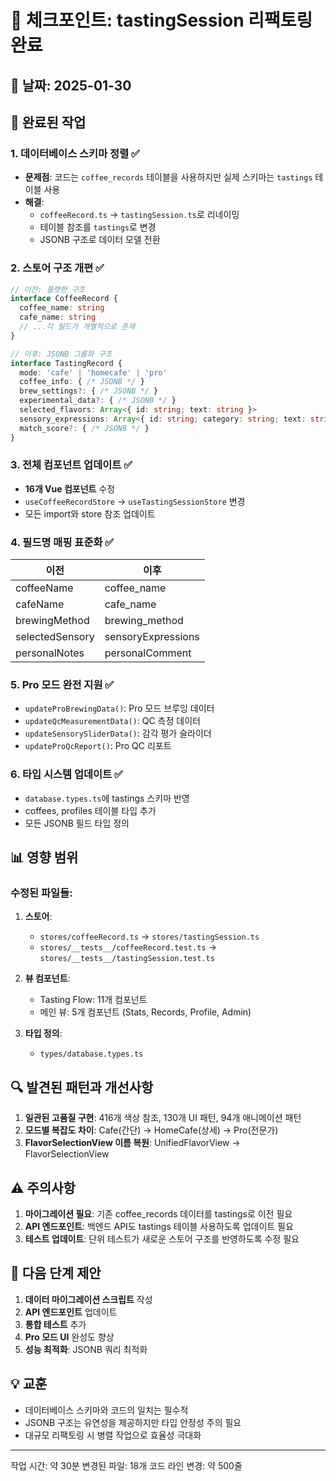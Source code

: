 # 📍 체크포인트: tastingSession 리팩토링 완료

## 📅 날짜: 2025-01-30

## 🎯 완료된 작업

### 1. 데이터베이스 스키마 정렬 ✅
- **문제점**: 코드는 `coffee_records` 테이블을 사용하지만 실제 스키마는 `tastings` 테이블 사용
- **해결**: 
  - `coffeeRecord.ts` → `tastingSession.ts`로 리네이밍
  - 테이블 참조를 `tastings`로 변경
  - JSONB 구조로 데이터 모델 전환

### 2. 스토어 구조 개편 ✅
```typescript
// 이전: 플랫한 구조
interface CoffeeRecord {
  coffee_name: string
  cafe_name: string
  // ...각 필드가 개별적으로 존재
}

// 이후: JSONB 그룹화 구조
interface TastingRecord {
  mode: 'cafe' | 'homecafe' | 'pro'
  coffee_info: { /* JSONB */ }
  brew_settings?: { /* JSONB */ }
  experimental_data?: { /* JSONB */ }
  selected_flavors: Array<{ id: string; text: string }>
  sensory_expressions: Array<{ id: string; category: string; text: string }>
  match_score?: { /* JSONB */ }
}
```

### 3. 전체 컴포넌트 업데이트 ✅
- **16개 Vue 컴포넌트** 수정
- `useCoffeeRecordStore` → `useTastingSessionStore` 변경
- 모든 import와 store 참조 업데이트

### 4. 필드명 매핑 표준화 ✅
| 이전 | 이후 |
|-----|-----|
| coffeeName | coffee_name |
| cafeName | cafe_name |
| brewingMethod | brewing_method |
| selectedSensory | sensoryExpressions |
| personalNotes | personalComment |

### 5. Pro 모드 완전 지원 ✅
- `updateProBrewingData()`: Pro 모드 브루잉 데이터
- `updateQcMeasurementData()`: QC 측정 데이터
- `updateSensorySliderData()`: 감각 평가 슬라이더
- `updateProQcReport()`: Pro QC 리포트

### 6. 타입 시스템 업데이트 ✅
- `database.types.ts`에 tastings 스키마 반영
- coffees, profiles 테이블 타입 추가
- 모든 JSONB 필드 타입 정의

## 📊 영향 범위

### 수정된 파일들:
1. **스토어**: 
   - `stores/coffeeRecord.ts` → `stores/tastingSession.ts`
   - `stores/__tests__/coffeeRecord.test.ts` → `stores/__tests__/tastingSession.test.ts`

2. **뷰 컴포넌트**:
   - Tasting Flow: 11개 컴포넌트
   - 메인 뷰: 5개 컴포넌트 (Stats, Records, Profile, Admin)

3. **타입 정의**:
   - `types/database.types.ts`

## 🔍 발견된 패턴과 개선사항

1. **일관된 고품질 구현**: 416개 색상 참조, 130개 UI 패턴, 94개 애니메이션 패턴
2. **모드별 복잡도 차이**: Cafe(간단) → HomeCafe(상세) → Pro(전문가)
3. **FlavorSelectionView 이름 복원**: UnifiedFlavorView → FlavorSelectionView

## ⚠️ 주의사항

1. **마이그레이션 필요**: 기존 coffee_records 데이터를 tastings로 이전 필요
2. **API 엔드포인트**: 백엔드 API도 tastings 테이블 사용하도록 업데이트 필요
3. **테스트 업데이트**: 단위 테스트가 새로운 스토어 구조를 반영하도록 수정 필요

## 🚀 다음 단계 제안

1. **데이터 마이그레이션 스크립트** 작성
2. **API 엔드포인트** 업데이트
3. **통합 테스트** 추가
4. **Pro 모드 UI** 완성도 향상
5. **성능 최적화**: JSONB 쿼리 최적화

## 💡 교훈

- 데이터베이스 스키마와 코드의 일치는 필수적
- JSONB 구조는 유연성을 제공하지만 타입 안정성 주의 필요
- 대규모 리팩토링 시 병렬 작업으로 효율성 극대화

---

작업 시간: 약 30분
변경된 파일: 18개
코드 라인 변경: 약 500줄